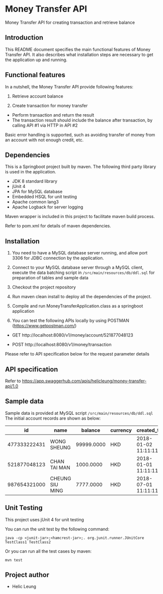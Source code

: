 # Money Transfer API #
Money Transfer API for creating transaction and retrieve balance

## Introduction ##

This README document specifies the main functional features of Money Transfer API.
It also describes what installation steps are necessary to get the application up and running.

## Functional features ##

In a nutshell, the Money Transfer API provide following features:

 1. Retrieve account balance

 2. Create transaction for money transfer
* Perform transaction and return the result 
* The transaction result should include the balance after transaction, by calling API #1 via HTTP in API #2

Basic error handling is supported, such as avoiding transfer of money from an account with not enough credit, etc.

## Dependencies ##

This is a Springboot project built by maven. The following third party library is used in the application.

* JDK 8 standard library
* jUnit 4
* JPA for MySQL database
* Embedded HSQL for unit testing
* Apache common lang3
* Apache Logback for server logging

Maven wrapper is included in this project to facilitate maven build process.

Refer to pom.xml for details of maven dependencies.

## Installation ##

 1. You need to have a MySQL database server running, and allow port 3306 for JDBC connection by the application.

 2. Connect to your MySQL database server through a MySQL client, execute the data batching script in `/src/main/resources/db/ddl.sql` for preparation of tables and sample data

 3. Checkout the project repository
 
 4. Run maven clean install to deploy all the dependencies of the project.
 
 5. Compile and run MoneyTransferApplication.class as a springboot application
 
 6. You can test the following APIs locally by using POSTMAN (https://www.getpostman.com/)
 
 * GET  http://localhost:8080/v1/money/account/521877048123
 
 * POST http://localhost:8080/v1/money/transaction

Please refer to API specification below for the request parameter details

## API specification ##
Refer to https://app.swaggerhub.com/apis/helicleung/money-transfer-api/1.0

## Sample data ##
Sample data is provided at MySQL script `/src/main/resources/db/ddl.sql`
The initial account records are shown as below:

| id            | name            | balance         | currency  | created_ts          | updated_ts          |
| ------------- | --------------- | --------------- | --------- | ------------------- | ------------------- |
| 477333222431  | WONG SHEUNG     | 99999.0000      | HKD       | 2018-01-02 11:11:11 |	2018-01-02 11:11:11 |
| 521877048123  | CHAN TAI MAN    | 1000.0000       | HKD       | 2018-01-01 11:11:11 |	2018-01-01 11:11:11 |
| 987654321000  | CHEUNG SIU MING | 7777.0000       | HKD       | 2018-07-01 11:11:11 |	2018-07-01 11:11:11 |

## Unit Testing ##
This project uses jUnit 4 for unit testing

You can run the unit test by the following command:

`java -cp <junit-jar>;<hamcrest-jar>;. org.junit.runner.JUnitCore  TestClass1 TestClass2`

Or you can run all the test cases by maven:

`mvn test`

## Project author ##

* Helic Leung